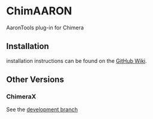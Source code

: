 # ChimAARON
AaronTools plug-in for Chimera

## Installation
installation instructions can be found on the [GitHub Wiki](https://github.com/QChASM/ChimAARON/wiki/Setting-up-ChimAARON).

## Other Versions
### ChimeraX
See the [development branch](https://github.com/QChASM/ChimAARON/tree/dev)

